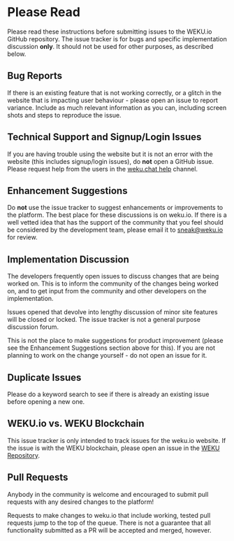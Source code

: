# Please Read

Please read these instructions before submitting issues to the WEKU.io GitHub repository. The issue tracker is for bugs and specific implementation discussion **only**. It should not be used for other purposes, as described below.

## Bug Reports

If there is an existing feature that is not working correctly, or a glitch in the website that is impacting user behaviour - please open an issue to report variance. Include as much relevant information as you can, including screen shots and steps to reproduce the issue.

## Technical Support and Signup/Login Issues

If you are having trouble using the website but it is not an error with the website (this includes signup/login issues), do **not** open a GitHub issue. Please request help from the users in the [weku.chat help](https://weku.chat/channel/help) channel.

## Enhancement Suggestions

Do **not** use the issue tracker to suggest enhancements or improvements to the platform. The best place for these discussions is on weku.io. If there is a well vetted idea that has the support of the community that you feel should be considered by the development team, please email it to [sneak@weku.io](mailto:sneak@weku.io) for review.

## Implementation Discussion

The developers frequently open issues to discuss changes that are being worked on. This is to inform the community of the changes being worked on, and to get input from the community and other developers on the implementation.

Issues opened that devolve into lengthy discussion of minor site features will be closed or locked.  The issue tracker is not a general purpose discussion forum.

This is not the place to make suggestions for product improvement (please see the Enhancement Suggestions section above for this). If you are not planning to work on the change yourself - do not open an issue for it.

## Duplicate Issues

Please do a keyword search to see if there is already an existing issue before opening a new one.

## WEKU.io vs. WEKU Blockchain

This issue tracker is only intended to track issues for the weku.io website. If the issue is with the WEKU blockchain, please open an issue in the [WEKU Repository](https://github.com/wekuio/weku-portal).

## Pull Requests

Anybody in the community is welcome and encouraged to submit pull requests with any desired changes to the platform!

Requests to make changes to weku.io that include working, tested pull requests jump to the top of the queue. There is not a guarantee that all functionality submitted as a PR will be accepted and merged, however.

